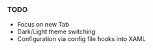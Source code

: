 ﻿### TODO
- Focus on new Tab
- Dark/Light theme switching
- Configuration via config file hooks into XAML
